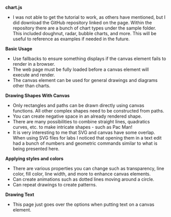 **chart.js**
* I was not able to get the tutorial to work, as others have mentioned, but I did download the GitHub repository linked on the page. Within the repository there are a bunch of chart types under the sample folder. This included doughnut, radar, bubble charts, and more. This will be useful to reference as examples if needed in the future.

**Basic Usage**
* Use fallbacks to ensure something displays if the canvas element fails to render in a browser.
* The web page must be fully loaded before a canvas element will execute and render.
* The canvas element can be used for general drawings and diagrams other than charts.

**Drawing Shapes With Canvas**
* Only rectangles and paths can be drawn directly using canvas functions. All other complex shapes need to be constructed from paths.
* You can create negative space in an already rendered shape.
* There are many possibilities to combine straight lines, quadratics curves, etc. to make intricate shapes - such as Pac Man!
* It is very interesting to me that SVG and canvas have some overlap. When using SVG files for labs I noticed that opening them in a text edit had a bunch of numbers and geometric commands similar to what is being presented here.

**Applying styles and colors**
* There are various properties you can change such as transparency, line color, fill color, line width, and more to enhance canvas elements. 
* Can create animations such as dotted lines moving around a circle.
* Can repeat drawings to create patterns.

**Drawing Text**
* This page just goes over the options when putting text on a canvas element.
